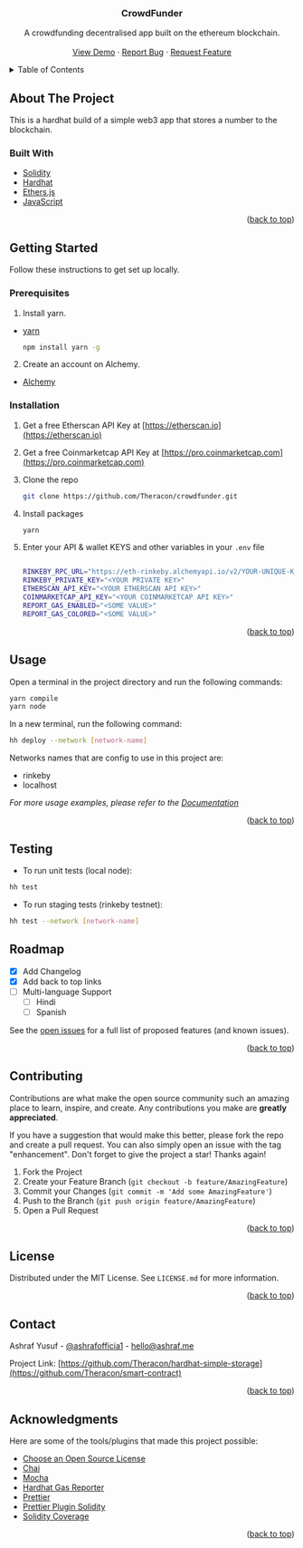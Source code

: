 <div id="top"></div>

<!-- PROJECT INTRO -->
<br />
<div align="center">
  <h3 align="center">CrowdFunder</h3>

  <p align="center">
    A crowdfunding decentralised app built on the ethereum blockchain.
    <br />
    <br />
    <a href="https://github.com/Theracon/smart-contract">View Demo</a>
    ·
    <a href="https://github.com/Theracon/smart-contract/issues">Report Bug</a>
    ·
    <a href="https://github.com/Theracon/smart-contract/issues">Request Feature</a>
  </p>
</div>

<!-- TABLE OF CONTENTS -->
<details>
  <summary>Table of Contents</summary>
  <ol>
    <li>
      <a href="#about-the-project">About The Project</a>
      <ul>
        <li><a href="#built-with">Built With</a></li>
      </ul>
    </li>
    <li>
      <a href="#getting-started">Getting Started</a>
      <ul>
        <li><a href="#prerequisites">Prerequisites</a></li>
        <li><a href="#installation">Installation</a></li>
      </ul>
    </li>
    <li><a href="#usage">Usage</a></li>
    <li><a href="#testing">Testing</a></li>
    <li><a href="#roadmap">Roadmap</a></li>
    <li><a href="#contributing">Contributing</a></li>
    <li><a href="#license">License</a></li>
    <li><a href="#contact">Contact</a></li>
    <li><a href="#acknowledgments">Acknowledgments</a></li>
  </ol>
</details>

<!-- ABOUT THE PROJECT -->

## About The Project

This is a hardhat build of a simple web3 app that stores a number to the blockchain.

### Built With

- [Solidity](https://docs.soliditylang.org)
- [Hardhat](https://hardhat.org)
- [Ethers.js](https://docs.ethers.io)
- [JavaScript](https://developer.mozilla.org/en-US/docs/Web/JavaScript)

<p align="right">(<a href="#top">back to top</a>)</p>

<!-- GETTING STARTED -->

## Getting Started

Follow these instructions to get set up locally.

### Prerequisites

1. Install yarn.

- [yarn](https://yarnpkg.com/)
  ```sh
  npm install yarn -g
  ```

2. Create an account on Alchemy.

- [Alchemy](https://dashboard.alchemyapi.io/)

### Installation

1. Get a free Etherscan API Key at [https://etherscan.io](https://etherscan.io)
2. Get a free Coinmarketcap API Key at [https://pro.coinmarketcap.com](https://pro.coinmarketcap.com)
3. Clone the repo
   ```sh
   git clone https://github.com/Theracon/crowdfunder.git
   ```
4. Install packages
   ```sh
   yarn
   ```
5. Enter your API & wallet KEYS and other variables in your `.env` file

   ```sh

   RINKEBY_RPC_URL="https://eth-rinkeby.alchemyapi.io/v2/YOUR-UNIQUE-KEY"
   RINKEBY_PRIVATE_KEY="<YOUR PRIVATE KEY>"
   ETHERSCAN_API_KEY="<YOUR ETHERSCAN API KEY>"
   COINMARKETCAP_API_KEY="<YOUR COINMARKETCAP API KEY>"
   REPORT_GAS_ENABLED="<SOME VALUE>"
   REPORT_GAS_COLORED="<SOME VALUE>"
   ```

<p align="right">(<a href="#top">back to top</a>)</p>

<!-- USAGE EXAMPLES -->

## Usage

Open a terminal in the project directory and run the following commands:

```sh
yarn compile
yarn node
```

In a new terminal, run the following command:

```sh
hh deploy --network [network-name]
```

Networks names that are config to use in this project are:

- rinkeby
- localhost

_For more usage examples, please refer to the [Documentation](https://hardhat.org/getting-started)_

<p align="right">(<a href="#top">back to top</a>)</p>

<!-- ROADMAP -->

## Testing

- To run unit tests (local node):

```sh
hh test
```

- To run staging tests (rinkeby testnet):

```sh
hh test --network [network-name]
```

## Roadmap

- [x] Add Changelog
- [x] Add back to top links
- [ ] Multi-language Support
  - [ ] Hindi
  - [ ] Spanish

See the [open issues](https://github.com/Theracon/smart-contract/issues) for a full list of proposed features (and known issues).

<p align="right">(<a href="#top">back to top</a>)</p>

<!-- CONTRIBUTING -->

## Contributing

Contributions are what make the open source community such an amazing place to learn, inspire, and create. Any contributions you make are **greatly appreciated**.

If you have a suggestion that would make this better, please fork the repo and create a pull request. You can also simply open an issue with the tag "enhancement".
Don't forget to give the project a star! Thanks again!

1. Fork the Project
2. Create your Feature Branch (`git checkout -b feature/AmazingFeature`)
3. Commit your Changes (`git commit -m 'Add some AmazingFeature'`)
4. Push to the Branch (`git push origin feature/AmazingFeature`)
5. Open a Pull Request

<p align="right">(<a href="#top">back to top</a>)</p>

<!-- LICENSE -->

## License

Distributed under the MIT License. See `LICENSE.md` for more information.

<p align="right">(<a href="#top">back to top</a>)</p>

<!-- CONTACT -->

## Contact

Ashraf Yusuf - [@ashrafofficia1](https://twitter.com/ashrafofficia1) - hello@ashraf.me

Project Link: [https://github.com/Theracon/hardhat-simple-storage](https://github.com/Theracon/smart-contract)

<p align="right">(<a href="#top">back to top</a>)</p>

<!-- ACKNOWLEDGMENTS -->

## Acknowledgments

Here are some of the tools/plugins that made this project possible:

- [Choose an Open Source License](https://choosealicense.com)
- [Chai](https://chaijs.org/)
- [Mocha](https://mochajs.org/)
- [Hardhat Gas Reporter](https://www.npmjs.com/package/hardhat-gas-reporter)
- [Prettier](https://prettier.io/docs/en/editors.html)
- [Prettier Plugin Solidity](https://www.npmjs.com/package/prettier-plugin-solidity)
- [Solidity Coverage](https://www.npmjs.com/package/solidity-coverage)

<p align="right">(<a href="#top">back to top</a>)</p>
